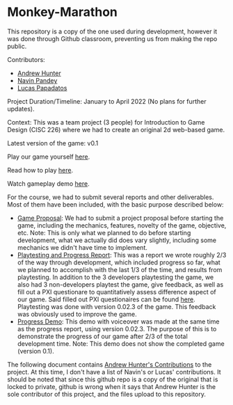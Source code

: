 # Monkey-Marathon

This repository is a copy of the one used during development, however it was done through Github classroom, preventing us from making the repo public. 

Contributors:

- [Andrew Hunter](https://github.com/AndrewHunter5420)
- [Navin Pandey](https://github.com/navinthedream)
- [Lucas Papadatos](https://github.com/lucaspapadatos)

Project Duration/Timeline: January to April 2022 (No plans for further updates).

Context: This was a team project (3 people) for Introduction to Game Design (CISC 226) where we had to create an original 2d web-based game. 

Latest version of the game: v0.1

Play our game yourself [here](...).

Read how to play [here](./HowToPlay.md).

Watch gameplay demo [here](https://www.youtube.com/watch?v=x4vsoj9cuk4).

For the course, we had to submit several reports and other deliverables. Most of them have been included, with the basic purpose described below:

- [Game Proposal](./game-proposal.pdf): We had to submit a project proposal before starting the game, including the mechanics, features, novelty of the game, objective, etc. Note: This is only what we planned to do before starting development, what we actually did does vary slightly, including some mechanics we didn't have time to implement.
- [Playtesting and Progress Report](./playtesting-and-progress-report.pdf): This was a report we wrote roughly 2/3 of the way through development, which included progress so far, what we planned to accomplish with the last 1/3 of the time, and results from playtesting. In addition to the 3 developers playtesting the game, we also had 3 non-developers playtest the game, give feedback, as well as fill out a PXI questionare to quantitatively assess difference aspect of our game. Said filled out PXI questionaires can be found [here](./PXI_questionnaires). Playtesting was done with version 0.02.3 of the game. This feedback was obviously used to improve the game.
- [Progress Demo](./progress_demo.mp4): This demo with voiceover was made at the same time as the progress report, using version 0.02.3. The purpose of this is to demonstrate the progress of our game after 2/3 of the total development time. Note: This demo does not show the completed game (version 0.1).


The following document contains [Andrew Hunter's Contributions](./AndrewHunter'sContribution.pdf) to the project. At this time, I don't have a list of Navin's or Lucas' contributions. It should be noted that since this github repo is a copy of the original that is locked to private, github is wrong when it says that Andrew Hunter is the sole contributor of this project, and the files upload to this repository. 

